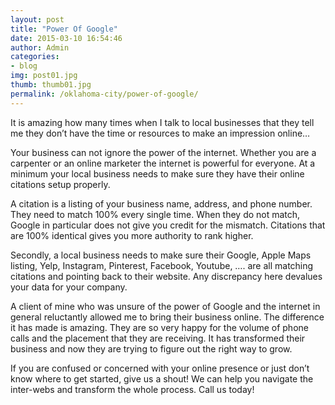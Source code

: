 ```yaml
---
layout: post
title: "Power Of Google"
date: 2015-03-10 16:54:46
author: Admin
categories: 
- blog 
img: post01.jpg
thumb: thumb01.jpg
permalink: /oklahoma-city/power-of-google/
---
```


It is amazing how many times when I talk to local businesses that they tell me they don’t have the time or resources to make an impression online…

Your business can not ignore the power of the internet. Whether you are a carpenter or an online marketer the internet is powerful for everyone.  At a minimum your local business needs to make sure they have their online citations setup properly. <!--more-->

A citation is a listing of your business name, address, and phone number. They need to match 100% every single time. When they do not match, Google in particular does not give you credit for the mismatch. Citations that are 100% identical gives you more authority to rank higher.

Secondly, a local business needs to make sure their Google, Apple Maps listing, Yelp, Instagram, Pinterest, Facebook, Youtube, …. are all matching citations and pointing back to their website. Any discrepancy here devalues your data for your company.

A client of mine who was unsure of the power of Google and the internet in general reluctantly allowed me to bring their business online. The difference it has made is amazing. They are so very happy for the volume of phone calls and the placement that they are receiving. It has transformed their business and now they are trying to figure out the right way to grow.

If you are confused or concerned with your online presence or just don’t know where to get started, give us a shout! We can help you navigate the inter-webs and transform the whole process. Call us today!
